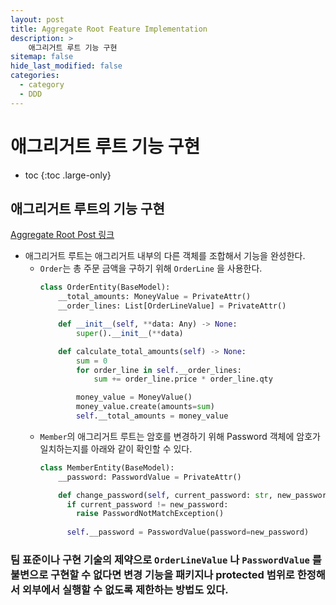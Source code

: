 ```yaml
---
layout: post
title: Aggregate Root Feature Implementation
description: >
    애그리거트 루트 기능 구현
sitemap: false
hide_last_modified: false
categories:
  - category
  - DDD
---
```



# 애그리거트 루트 기능 구현

* toc
{:toc .large-only}

## 애그리거트 루트의 기능 구현
[Aggregate Root Post 링크](https://noahnam.github.io/category/ddd/2022-01-28-aggregate-root/)

- 애그리거트 루트는 애그리거트 내부의 다른 객체를 조합해서 기능을 완성한다.
  - `Order`는 총 주문 금액을 구하기 위해 `OrderLine` 을 사용한다.
    ```python
    class OrderEntity(BaseModel):
        __total_amounts: MoneyValue = PrivateAttr()
        __order_lines: List[OrderLineValue] = PrivateAttr()

        def __init__(self, **data: Any) -> None:
            super().__init__(**data)

        def calculate_total_amounts(self) -> None:
            sum = 0
            for order_line in self.__order_lines:
                sum += order_line.price * order_line.qty

            money_value = MoneyValue()
            money_value.create(amounts=sum)
            self.__total_amounts = money_value
      ```
  - `Member`의 애그리거트 루트는 암호를 변경하기 위해 Password 객체에 암호가 일치하는지를 아래와 같이 확인할 수 있다.
    ```python
    class MemberEntity(BaseModel):
        __password: PasswordValue = PrivateAttr()

        def change_password(self, current_password: str, new_password: str) -> None:
          if current_password != new_password:
            raise PasswordNotMatchException()
          
          self.__password = PasswordValue(password=new_password)
    ```

### 팀 표준이나 구현 기술의 제약으로 `OrderLineValue` 나 `PasswordValue` 를 불변으로 구현할 수 없다면 변경 기능을 패키지나 protected 범위로 한정해서 외부에서 실행할 수 없도록 제한하는 방법도 있다.